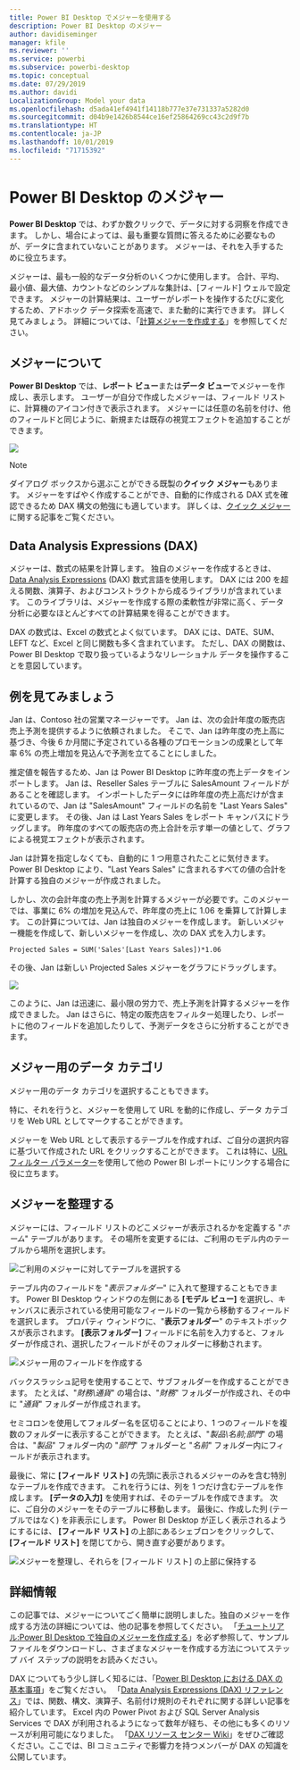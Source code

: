 ```yaml
---
title: Power BI Desktop でメジャーを使用する
description: Power BI Desktop のメジャー
author: davidiseminger
manager: kfile
ms.reviewer: ''
ms.service: powerbi
ms.subservice: powerbi-desktop
ms.topic: conceptual
ms.date: 07/29/2019
ms.author: davidi
LocalizationGroup: Model your data
ms.openlocfilehash: d5ada41ef4941f14118b777e37e731337a5282d0
ms.sourcegitcommit: d04b9e1426b8544ce16ef25864269cc43c2d9f7b
ms.translationtype: HT
ms.contentlocale: ja-JP
ms.lasthandoff: 10/01/2019
ms.locfileid: "71715392"
---
```

# <a name="measures-in-power-bi-desktop"></a>Power BI Desktop のメジャー

**Power BI Desktop** では、わずか数クリックで、データに対する洞察を作成できます。 しかし、場合によっては、最も重要な質問に答えるために必要なものが、データに含まれていないことがあります。 メジャーは、それを入手するために役立ちます。

メジャーは、最も一般的なデータ分析のいくつかに使用します。 合計、平均、最小値、最大値、カウントなどのシンプルな集計は、[フィールド] ウェルで設定できます。 メジャーの計算結果は、ユーザーがレポートを操作するたびに変化するため、アドホック データ探索を高速で、また動的に実行できます。 詳しく見てみましょう。 詳細については、「[計算メジャーを作成する](/learn/modules/model-data-power-bi/4b-create-calculated-measures)」を参照してください。

## <a name="understanding-measures"></a>メジャーについて

**Power BI Desktop** では、**レポート ビュー**または**データ ビュー**でメジャーを作成し、表示します。 ユーザーが自分で作成したメジャーは、フィールド リストに、計算機のアイコン付きで表示されます。 メジャーには任意の名前を付け、他のフィールドと同じように、新規または既存の視覚エフェクトを追加することができます。

![](media/desktop-measures/measuresinpbid_measinfieldlist.png)

> [!NOTE]
> ダイアログ ボックスから選ぶことができる既製の**クイック メジャー**もあります。 メジャーをすばやく作成することができ、自動的に作成される DAX 式を確認できるため DAX 構文の勉強にも適しています。 詳しくは、[クイック メジャー](desktop-quick-measures.md)に関する記事をご覧ください。
> 
> 

## <a name="data-analysis-expressions"></a>Data Analysis Expressions (DAX)

メジャーは、数式の結果を計算します。 独自のメジャーを作成するときは、[Data Analysis Expressions](https://msdn.microsoft.com/library/gg413422.aspx) (DAX) 数式言語を使用します。 DAX には 200 を超える関数、演算子、およびコンストラクトから成るライブラリが含まれています。 このライブラリは、メジャーを作成する際の柔軟性が非常に高く、データ分析に必要なほとんどすべての計算結果を得ることができます。

DAX の数式は、Excel の数式とよく似ています。 DAX には、DATE、SUM、LEFT など、Excel と同じ関数も多く含まれています。 ただし、DAX の関数は、Power BI Desktop で取り扱っているようなリレーショナル データを操作することを意図しています。

## <a name="lets-look-at-an-example"></a>例を見てみましょう
Jan は、Contoso 社の営業マネージャーです。 Jan は、次の会計年度の販売店売上予測を提供するように依頼されました。 そこで、Jan は昨年度の売上高に基づき、今後 6 か月間に予定されている各種のプロモーションの成果として年率 6% の売上増加を見込んで予測を立てることにしました。

推定値を報告するため、Jan は Power BI Desktop に昨年度の売上データをインポートします。 Jan は、Reseller Sales テーブルに SalesAmount フィールドがあることを確認します。 インポートしたデータには昨年度の売上高だけが含まれているので、Jan は "SalesAmount" フィールドの名前を "Last Years Sales" に変更します。 その後、Jan は Last Years Sales をレポート キャンバスにドラッグします。 昨年度のすべての販売店の売上合計を示す単一の値として、グラフによる視覚エフェクトが表示されます。

Jan は計算を指定しなくても、自動的に 1 つ用意されたことに気付きます。 Power BI Desktop により、"Last Years Sales" に含まれるすべての値の合計を計算する独自のメジャーが作成されました。

しかし、次の会計年度の売上予測を計算するメジャーが必要です。このメジャーでは、事業に 6% の増加を見込んで、昨年度の売上に 1.06 を乗算して計算します。 この計算については、Jan は独自のメジャーを作成します。 新しいメジャー機能を作成して、新しいメジャーを作成し、次の DAX 式を入力します。

    Projected Sales = SUM('Sales'[Last Years Sales])*1.06

その後、Jan は新しい Projected Sales メジャーをグラフにドラッグします。

![](media/desktop-measures/measuresinpbid_lastyearsales.png)

このように、Jan は迅速に、最小限の労力で、売上予測を計算するメジャーを作成できました。 Jan はさらに、特定の販売店をフィルター処理したり、レポートに他のフィールドを追加したりして、予測データをさらに分析することができます。

## <a name="data-categories-for-measures"></a>メジャー用のデータ カテゴリ

メジャー用のデータ カテゴリを選択することもできます。 

特に、それを行うと、メジャーを使用して URL を動的に作成し、データ カテゴリを Web URL としてマークすることができます。 

メジャーを Web URL として表示するテーブルを作成すれば、ご自分の選択内容に基づいて作成された URL をクリックすることができます。 これは特に、[URL フィルター パラメーター](service-url-filters.md)を使用して他の Power BI レポートにリンクする場合に役に立ちます。


## <a name="organizing-your-measures"></a>メジャーを整理する

メジャーには、フィールド リストのどこメジャーが表示されるかを定義する "*ホーム*" テーブルがあります。 その場所を変更するには、ご利用のモデル内のテーブルから場所を選択します。

![ご利用のメジャーに対してテーブルを選択する](media/desktop-measures/measures-03.png)

テーブル内のフィールドを "*表示フォルダー*" に入れて整理することもできます。 Power BI Desktop ウィンドウの左側にある **[モデル ビュー]** を選択し、キャンバスに表示されている使用可能なフィールドの一覧から移動するフィールドを選択します。 プロパティ ウィンドウに、"**表示フォルダー**" のテキストボックスが表示されます。 **[表示フォルダー]** フィールドに名前を入力すると、フォルダーが作成され、選択したフィールドがそのフォルダーに移動されます。

![メジャー用のフィールドを作成する](media/desktop-measures/measures-04.gif)

バックスラッシュ記号を使用することで、サブフォルダーを作成することができます。 たとえば、"*財務\通貨*" の場合は、"*財務*" フォルダーが作成され、その中に "*通貨*" フォルダーが作成されます。

セミコロンを使用してフォルダー名を区切ることにより、1 つのフィールドを複数のフォルダーに表示することができます。 たとえば、"*製品\名前;部門*" の場合は、"*製品*" フォルダー内の "*部門*" フォルダーと "*名前*" フォルダー内にフィールドが表示されます。

最後に、常に **[フィールド リスト]** の先頭に表示されるメジャーのみを含む特別なテーブルを作成できます。 これを行うには、列を 1 つだけ含むテーブルを作成します。 **[データの入力]** を使用すれば、そのテーブルを作成できます。 次に、ご自分のメジャーをそのテーブルに移動します。 最後に、作成した列 (テーブルではなく) を非表示にします。 Power BI Desktop が正しく表示されるようにするには、 **[フィールド リスト]** の上部にあるシェブロンをクリックして、 **[フィールド リスト]** を閉じてから、開き直す必要があります。

![メジャーを整理し、それらを [フィールド リスト] の上部に保持する](media/desktop-measures/measures-05.png)

## <a name="learn-more"></a>詳細情報
この記事では、メジャーについてごく簡単に説明しました。独自のメジャーを作成する方法の詳細については、他の記事を参照してください。 「[チュートリアル:Power BI Desktop で独自のメジャーを作成する](desktop-tutorial-create-measures.md)」を必ず参照して、サンプル ファイルをダウンロードし、さまざまなメジャーを作成する方法についてステップ バイ ステップの説明をお読みください。  

DAX についてもう少し詳しく知るには、「[Power BI Desktop における DAX の基本事項](desktop-quickstart-learn-dax-basics.md)」をご覧ください。 「[Data Analysis Expressions (DAX) リファレンス](https://msdn.microsoft.com/library/gg413422.aspx)」では、関数、構文、演算子、名前付け規則のそれぞれに関する詳しい記事を紹介しています。 Excel 内の Power Pivot および SQL Server Analysis Services で DAX が利用されるようになって数年が経ち、その他にも多くのリソースが利用可能になりました。 「[DAX リソース センター Wiki](http://social.technet.microsoft.com/wiki/contents/articles/1088.dax-resource-center.aspx)」をぜひご確認ください。ここでは、BI コミュニティで影響力を持つメンバーが DAX の知識を公開しています。



